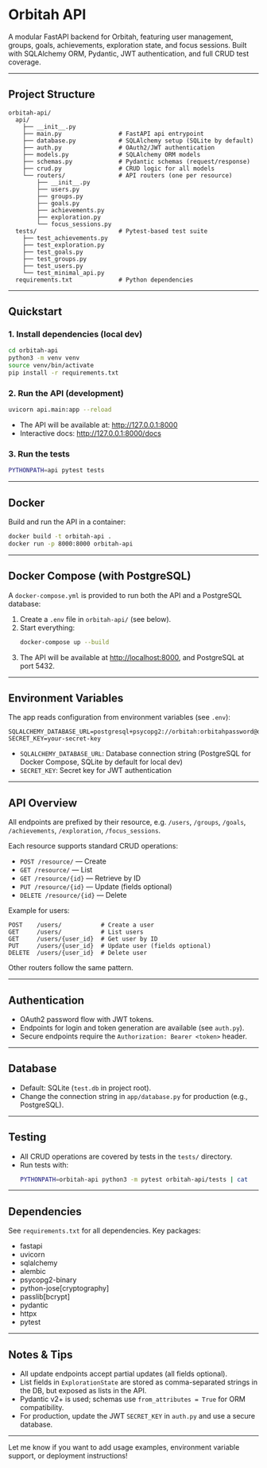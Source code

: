 # Orbitah API

A modular FastAPI backend for Orbitah, featuring user management, groups, goals, achievements, exploration state, and focus sessions. Built with SQLAlchemy ORM, Pydantic, JWT authentication, and full CRUD test coverage.

---

## Project Structure

```
orbitah-api/
  api/
    ├── __init__.py
    ├── main.py                # FastAPI api entrypoint
    ├── database.py            # SQLAlchemy setup (SQLite by default)
    ├── auth.py                # OAuth2/JWT authentication
    ├── models.py              # SQLAlchemy ORM models
    ├── schemas.py             # Pydantic schemas (request/response)
    ├── crud.py                # CRUD logic for all models
    └── routers/               # API routers (one per resource)
        ├── __init__.py
        ├── users.py
        ├── groups.py
        ├── goals.py
        ├── achievements.py
        ├── exploration.py
        └── focus_sessions.py
  tests/                       # Pytest-based test suite
    ├── test_achievements.py
    ├── test_exploration.py
    ├── test_goals.py
    ├── test_groups.py
    ├── test_users.py
    └── test_minimal_api.py
  requirements.txt             # Python dependencies
```

---

## Quickstart

### 1. Install dependencies (local dev)

```bash
cd orbitah-api
python3 -m venv venv
source venv/bin/activate
pip install -r requirements.txt
```

### 2. Run the API (development)

```bash
uvicorn api.main:app --reload
```

- The API will be available at: http://127.0.0.1:8000
- Interactive docs: http://127.0.0.1:8000/docs

### 3. Run the tests

```bash
PYTHONPATH=api pytest tests
```

---

## Docker

Build and run the API in a container:

```bash
docker build -t orbitah-api .
docker run -p 8000:8000 orbitah-api
```

---

## Docker Compose (with PostgreSQL)

A `docker-compose.yml` is provided to run both the API and a PostgreSQL database:

1. Create a `.env` file in `orbitah-api/` (see below).
2. Start everything:
   ```bash
   docker-compose up --build
   ```
3. The API will be available at [http://localhost:8000](http://localhost:8000), and PostgreSQL at port 5432.

---

## Environment Variables

The app reads configuration from environment variables (see `.env`):

```
SQLALCHEMY_DATABASE_URL=postgresql+psycopg2://orbitah:orbitahpassword@db:5432/orbitahdb
SECRET_KEY=your-secret-key
```

- `SQLALCHEMY_DATABASE_URL`: Database connection string (PostgreSQL for Docker Compose, SQLite by default for local dev)
- `SECRET_KEY`: Secret key for JWT authentication

---

## API Overview

All endpoints are prefixed by their resource, e.g. `/users`, `/groups`, `/goals`, `/achievements`, `/exploration`, `/focus_sessions`.

Each resource supports standard CRUD operations:

- `POST /resource/` — Create
- `GET /resource/` — List
- `GET /resource/{id}` — Retrieve by ID
- `PUT /resource/{id}` — Update (fields optional)
- `DELETE /resource/{id}` — Delete

Example for users:
```http
POST    /users/           # Create a user
GET     /users/           # List users
GET     /users/{user_id}  # Get user by ID
PUT     /users/{user_id}  # Update user (fields optional)
DELETE  /users/{user_id}  # Delete user
```

Other routers follow the same pattern.

---

## Authentication

- OAuth2 password flow with JWT tokens.
- Endpoints for login and token generation are available (see `auth.py`).
- Secure endpoints require the `Authorization: Bearer <token>` header.

---

## Database

- Default: SQLite (`test.db` in project root).
- Change the connection string in `app/database.py` for production (e.g., PostgreSQL).

---

## Testing

- All CRUD operations are covered by tests in the `tests/` directory.
- Run tests with:
  ```bash
  PYTHONPATH=orbitah-api python3 -m pytest orbitah-api/tests | cat
  ```

---

## Dependencies

See `requirements.txt` for all dependencies. Key packages:
- fastapi
- uvicorn
- sqlalchemy
- alembic
- psycopg2-binary
- python-jose[cryptography]
- passlib[bcrypt]
- pydantic
- httpx
- pytest

---

## Notes & Tips

- All update endpoints accept partial updates (all fields optional).
- List fields in `ExplorationState` are stored as comma-separated strings in the DB, but exposed as lists in the API.
- Pydantic v2+ is used; schemas use `from_attributes = True` for ORM compatibility.
- For production, update the JWT `SECRET_KEY` in `auth.py` and use a secure database.

---

Let me know if you want to add usage examples, environment variable support, or deployment instructions!
